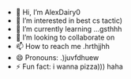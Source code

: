 - 👋 Hi, I’m AlexDairy0
- 👀 I’m interested in best cs tactic)
- 🌱 I’m currently learning ...gsthhh
- 💞️ I’m looking to collaborate on 
- 📫 How to reach me .hrthjjhh
- 😄 Pronouns: .)juvfdhuew
- ⚡ Fun fact: i wanna pizza))) haha
<!---
AlexDairy0/AlexDairy0 is a ✨ special ✨ repository because its `README.md` (this file) appears on your GitHub profile.
You can click the Preview link to take a look at your changes.
---
